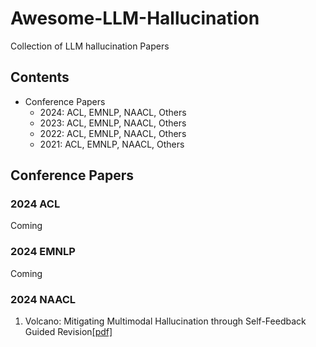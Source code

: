 # Awesome-LLM-Hallucination
Collection of LLM hallucination Papers

## Contents
- Conference Papers
	- 2024: ACL, EMNLP, NAACL, Others
	- 2023: ACL, EMNLP, NAACL, Others
	- 2022: ACL, EMNLP, NAACL, Others
	- 2021: ACL, EMNLP, NAACL, Others

## Conference Papers
### 2024 ACL
Coming
### 2024 EMNLP
Coming
### 2024 NAACL
1. Volcano: Mitigating Multimodal Hallucination through Self-Feedback Guided Revision[[pdf]](https://aclanthology.org/2024.naacl-long.23/)

<!--stackedit_data:
eyJoaXN0b3J5IjpbMjA3Mjk1MjI1OCwyMDk0Mjg3MDE2LC05NT
M1NzY1MDIsLTY2NjQwMzczMyw5Mjc3OTcxMTgsMjEyMDA0MjE1
MCwtNTExNzc4NjQ5LDIwNDk5MjE0OTMsLTQ4MDc4OTk3MiwtMT
ExODU5NzI5Nl19
-->